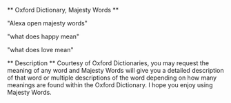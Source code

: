 ** Oxford Dictionary, Majesty Words **

"Alexa open majesty words"
 
"what does happy mean"
 
"what does love mean"
 
** Description **
Courtesy of Oxford Dictionaries, you may request the meaning of any word and Majesty Words will give you a detailed description of that word or multiple descriptions of the word depending on how many meanings are found within the Oxford Dictionary. I hope you enjoy using Majesty Words.

